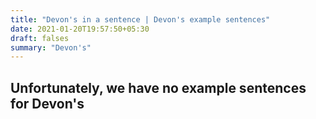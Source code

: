 ```yaml
---
title: "Devon's in a sentence | Devon's example sentences"
date: 2021-01-20T19:57:50+05:30
draft: falses
summary: "Devon's"
---
```

## Unfortunately, we have no example sentences for Devon's                 
